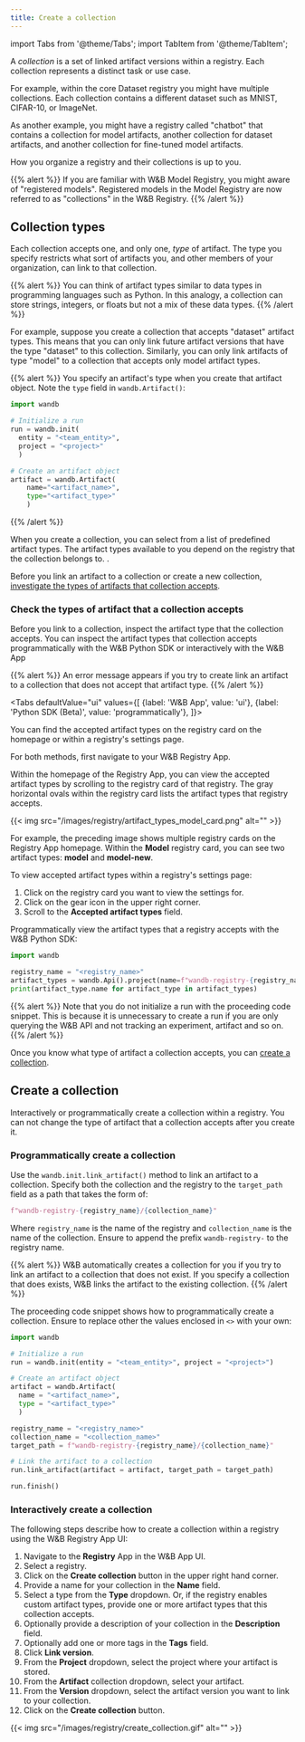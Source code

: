 ```yaml
---
title: Create a collection
---
```

import Tabs from '@theme/Tabs';
import TabItem from '@theme/TabItem';

A *collection* is a set of linked artifact versions within a registry. Each collection represents a distinct task or use case. 

For example, within the core Dataset registry you might have multiple collections. Each collection contains a different dataset such as MNIST, CIFAR-10, or ImageNet.

As another example, you might have a registry called "chatbot" that contains a collection for model artifacts, another collection for dataset artifacts, and another collection for fine-tuned model artifacts.

How you organize a registry and their collections is up to you.

{{% alert %}}
If you are familiar with W&B Model Registry, you might aware of "registered models". Registered models in the Model Registry are now referred to as "collections" in the W&B Registry.
{{% /alert %}}

## Collection types

Each collection accepts one, and only one, *type* of artifact. The type you specify restricts what sort of artifacts you, and other members of your organization, can link to that collection.

{{% alert %}}
You can think of artifact types similar to data types in programming languages such as Python. In this analogy, a collection can store strings, integers, or floats but not a mix of these data types.
{{% /alert %}}

For example, suppose you create a collection that accepts "dataset" artifact types. This means that you can only link future artifact versions that have the type "dataset" to this collection. Similarly, you can only link artifacts of type "model" to a collection that accepts only model artifact types.

{{% alert %}}
You specify an artifact's type when you create that artifact object. Note the `type` field in `wandb.Artifact()`:

```python
import wandb

# Initialize a run
run = wandb.init(
  entity = "<team_entity>",
  project = "<project>"
  )

# Create an artifact object
artifact = wandb.Artifact(
    name="<artifact_name>", 
    type="<artifact_type>"
    )
```
{{% /alert %}}
 

When you create a collection, you can select from a list of predefined artifact types. The artifact types available to you depend on the registry that the collection belongs to. .

Before you link an artifact to a collection or create a new collection, [investigate the types of artifacts that collection accepts](#check-the-types-of-artifact-that-a-collection-accepts).

### Check the types of artifact that a collection accepts

Before you link to a collection, inspect the artifact type that the collection accepts. You can inspect the artifact types that collection accepts programmatically with the W&B Python SDK or interactively with the W&B App

{{% alert %}}
An error message appears if you try to create link an artifact to a collection that does not accept that artifact type.
{{% /alert %}}

<Tabs
  defaultValue="ui"
  values={[
    {label: 'W&B App', value: 'ui'},
    {label: 'Python SDK (Beta)', value: 'programmatically'},
  ]}>
  <TabItem value="ui">

You can find the accepted artifact types on the registry card on the homepage or within a registry's settings page.

For both methods, first navigate to your W&B Registry App.

Within the homepage of the Registry App, you can view the accepted artifact types by scrolling to the registry card of that registry. The gray horizontal ovals within the registry card lists the artifact types that registry accepts.

{{< img src="/images/registry/artifact_types_model_card.png" alt="" >}}

For example, the preceding image shows multiple registry cards on the Registry App homepage. Within the **Model** registry card, you can see two artifact types: **model** and **model-new**. 


To view accepted artifact types within a registry's settings page:

1. Click on the registry card you want to view the settings for.
2. Click on the gear icon in the upper right corner.
3. Scroll to the **Accepted artifact types** field. 


  </TabItem>
  <TabItem value="programmatically">

Programmatically view the artifact types that a registry accepts with the W&B Python SDK:

```python
import wandb

registry_name = "<registry_name>"
artifact_types = wandb.Api().project(name=f"wandb-registry-{registry_name}").artifact_types()
print(artifact_type.name for artifact_type in artifact_types)
```

{{% alert %}}
Note that you do not initialize a run with the proceeding code snippet. This is because it is unnecessary to create a run if you are only querying the W&B API and not tracking an experiment, artifact and so on.
{{% /alert %}}

  </TabItem>
</Tabs>

Once you know what type of artifact a collection accepts, you can [create a collection](#create-a-collection).


## Create a collection

Interactively or programmatically create a collection within a registry. You can not change the type of artifact that a collection accepts after you create it.

### Programmatically create a collection

Use the `wandb.init.link_artifact()` method to link an artifact to a collection. Specify both the collection and the registry to the `target_path` field as a path that takes the form of:

```python
f"wandb-registry-{registry_name}/{collection_name}"
```

Where `registry_name` is the name of the registry and `collection_name` is the name of the collection. Ensure to append the prefix `wandb-registry-` to the registry name.

{{% alert %}}
W&B automatically creates a collection for you if you try to link an artifact to a collection that does not exist. If you specify a collection that does exists, W&B links the artifact to the existing collection.
{{% /alert %}}

The proceeding code snippet shows how to programmatically create a collection. Ensure to replace other the values enclosed in `<>` with your own:

```python
import wandb

# Initialize a run
run = wandb.init(entity = "<team_entity>", project = "<project>")

# Create an artifact object
artifact = wandb.Artifact(
  name = "<artifact_name>",
  type = "<artifact_type>"
  )

registry_name = "<registry_name>"
collection_name = "<collection_name>"
target_path = f"wandb-registry-{registry_name}/{collection_name}"

# Link the artifact to a collection
run.link_artifact(artifact = artifact, target_path = target_path)

run.finish()
```

### Interactively create a collection

The following steps describe how to create a collection within a registry using the W&B Registry App UI:

1. Navigate to the **Registry** App in the W&B App UI.
2. Select a registry.
3. Click on the **Create collection** button in the upper right hand corner.
4. Provide a name for your collection in the **Name** field. 
5. Select a type from the **Type** dropdown. Or, if the registry enables custom artifact types, provide one or more artifact types that this collection accepts.
6. Optionally provide a description of your collection in the **Description** field.
7. Optionally add one or more tags in the **Tags** field. 
8. Click **Link version**.
9. From the **Project** dropdown, select the project where your artifact is stored.
10. From the **Artifact** collection dropdown, select your artifact.
11. From the **Version** dropdown, select the artifact version you want to link to your collection.
12. Click on the **Create collection** button.

{{< img src="/images/registry/create_collection.gif" alt="" >}}
